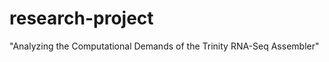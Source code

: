 research-project
================

"Analyzing the Computational Demands of the Trinity RNA-Seq Assembler"
